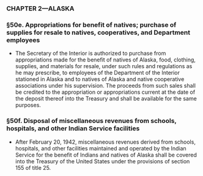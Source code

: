 ### **CHAPTER 2—ALASKA**

### §50e. Appropriations for benefit of natives; purchase of supplies for resale to natives, cooperatives, and Department employees
* The Secretary of the Interior is authorized to purchase from appropriations made for the benefit of natives of Alaska, food, clothing, supplies, and materials for resale, under such rules and regulations as he may prescribe, to employees of the Department of the Interior stationed in Alaska and to natives of Alaska and native cooperative associations under his supervision. The proceeds from such sales shall be credited to the appropriation or appropriations current at the date of the deposit thereof into the Treasury and shall be available for the same purposes.

### §50f. Disposal of miscellaneous revenues from schools, hospitals, and other Indian Service facilities
* After February 20, 1942, miscellaneous revenues derived from schools, hospitals, and other facilities maintained and operated by the Indian Service for the benefit of Indians and natives of Alaska shall be covered into the Treasury of the United States under the provisions of section 155 of title 25.